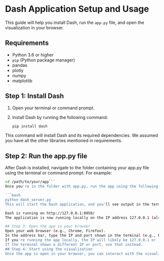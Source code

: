 # Dash Application Setup and Usage

This guide will help you install Dash, run the `app.py` file, and open the visualization in your browser.

## Requirements

- Python 3.6 or higher
- `pip` (Python package manager)
- pandas
- plotly
- numpy
- matplotlib
## Step 1: Install Dash

1. Open your terminal or command prompt.
2. Install Dash by running the following command:

   ```bash
   pip install dash
This command will install Dash and its required dependencies. We assumed you have all the other libraries mentioned in requirements.


## Step 2: Run the app.py file
After Dash is installed, navigate to the folder containing your app.py file using the terminal or command prompt. For example:

   ```bash
   cd /path/to/your/app```
Once you're in the folder with app.py, run the app using the following command:

   ```bash
   python dash_server.py
This will start the Dash application, and you'll see output in the terminal that looks like:

Dash is running on http://127.0.0.1:8050/
The application is now running locally on the IP address 127.0.0.1 (also known as localhost) and port 8050 by default.

## Step 3: Open the app in your browser
Open your web browser (e.g., Chrome, Firefox).
In the address bar, type the IP and port shown in the terminal (e.g., http://127.0.0.1:8050/) and press Enter.
If you're running the app locally, the IP will likely be 127.0.0.1 or localhost, and the port will be 8050 by default.
If the terminal shows a different IP or port, use that instead.
## Step 4: Start using the visualization
Once the app is open in your browser, you can interact with the visualization and explore the features provided by the Dash app.
